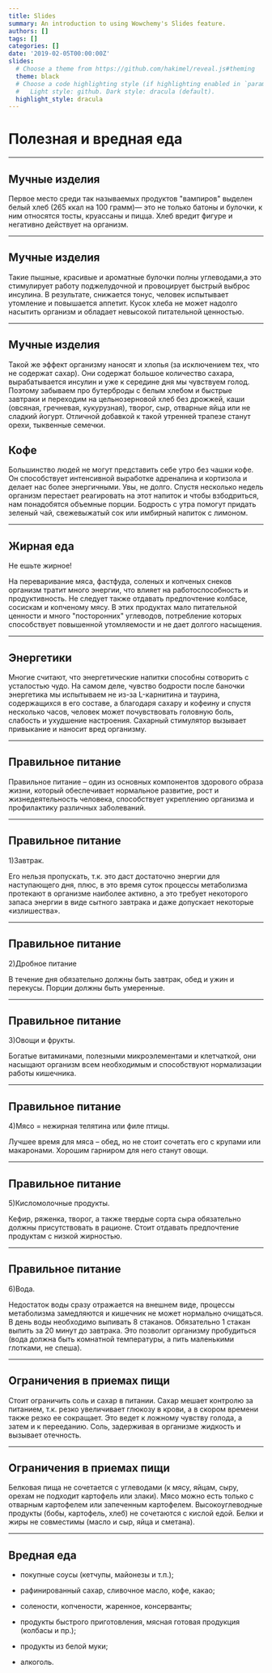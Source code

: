 ```yaml
---
title: Slides
summary: An introduction to using Wowchemy's Slides feature.
authors: []
tags: []
categories: []
date: '2019-02-05T00:00:00Z'
slides:
  # Choose a theme from https://github.com/hakimel/reveal.js#theming
  theme: black
  # Choose a code highlighting style (if highlighting enabled in `params.toml`)
  #   Light style: github. Dark style: dracula (default).
  highlight_style: dracula
---
```


# Полезная и вредная еда

---

## Мучные изделия

Первое место среди так называемых продуктов "вампиров" выделен белый хлеб (265 ккал на 100 грамм)— это не только батоны и булочки, к ним относятся тосты, круассаны и пицца. Хлеб вредит фигуре и негативно действует на организм. 

---

## Мучные изделия

Такие пышные, красивые и ароматные булочки полны углеводами,а это стимулирует работу поджелудочной и провоцирует быстрый выброс инсулина. В результате, снижается тонус, человек испытывает утомление и повышается аппетит. Кусок хлеба не может надолго насытить организм и обладает невысокой питательной ценностью. 

---

## Мучные изделия

Такой же эффект организму наносят и хлопья (за исключением тех, что не содержат сахар). Они содержат большое количество сахара, вырабатывается инсулин и уже к середине дня мы чувствуем голод. Поэтому забываем про бутерброды с белым хлебом и быстрые завтраки и переходим на цельнозерновой хлеб без дрожжей, каши (овсяная, гречневая, кукурузная), творог, сыр, отварные яйца или не сладкий йогурт. Отличной добавкой к такой утренней трапезе станут орехи, тыквенные семечки.

## Кофе

Большинство людей не могут представить себе утро без чашки кофе. Он способствует интенсивной выработке адреналина и кортизола и делает нас более энергичными. Увы, не долго. Спустя несколько недель организм перестает реагировать на этот напиток и чтобы взбодриться, нам понадобятся объемные порции. Бодрость с утра помогут придать зеленый чай, свежевыжатый сок или имбирный напиток с лимоном.

---

## Жирная еда

Не ешьте жирное!

На переваривание мяса, фастфуда, соленых и копченых снеков организм тратит много энергии, что влияет на работоспособность и продуктивность. Не следует также отдавать предпочтение колбасе, сосискам и копченому мясу. В этих продуктах мало питательной ценности и много "посторонних" углеводов, потребление которых способствует повышенной утомляемости и не дает долгого насыщения.

---

## Энергетики

Многие считают, что энергетические напитки способны сотворить с усталостью чудо. На самом деле, чувство бодрости после баночки энергетика мы испытываем не из-за L-карнитина и таурина, содержащихся в его составе, а благодаря сахару и кофеину и спустя несколько часов, человек может почувствовать головную боль, слабость и ухудшение настроения. Сахарный стимулятор вызывает привыкание и наносит вред организму.

---

## Правильное питание

 Правильное питание –  один из основных компонентов здорового образа жизни, который обеспечивает нормальное развитие, рост и жизнедеятельность человека, способствует укреплению организма и профилактику различных заболеваний.

---

## Правильное питание

1)Завтрак.
    
Его нельзя пропускать, т.к. это даст достаточно энергии для наступающего дня, плюс, в это время суток процессы метаболизма протекают в организме наиболее активно, а это требует некоторого запаса энергии в виде сытного завтрака и даже допускает некоторые «излишества». 
    
---

## Правильное питание
    
2)Дробное питание 

В течение дня обязательно должны быть завтрак, обед и ужин и перекусы. Порции должны быть умеренные.

---

## Правильное питание

3)Овощи и фрукты.
     
Богатые витаминами, полезными микроэлементами и клетчаткой, они насыщают организм всем необходимым и способствуют нормализации работы кишечника. 

---

## Правильное питание

4)Мясо = нежирная телятина или филе птицы.
     
Лучшее время для мяса – обед, но не стоит сочетать его с крупами или макаронами. Хорошим гарниром для него станут овощи.

---

## Правильное питание

5)Кисломолочные продукты.
     
Кефир, ряженка, творог, а также твердые сорта сыра обязательно должны присутствовать в рационе. Стоит отдавать предпочтение продуктам с низкой жирностью.

---

## Правильное питание

6)Вода. 

Недостаток воды сразу отражается на внешнем виде, процессы метаболизма замедляются и кишечник не может нормально очищаться. В день воды необходимо выпивать 8 стаканов. Обязательно 1 стакан выпить за 20 минут до завтрака. Это позволит организму пробудиться (вода должна быть комнатной температуры, а пить маленькими глотками, не спеша).

---

## Ограничения в приемах пищи

Стоит ограничить соль и сахар в питании. Сахар мешает контролю за питанием, т.к. резко увеличивает глюкозу в крови, а в скором времени также резко ее сокращает. Это ведет к ложному чувству голода, а затем и к перееданию. Соль, задерживая в организме жидкость и вызывает отечность.

---

## Ограничения в приемах пищи

Белковая пища не сочетается с углеводами (к мясу, яйцам, сыру, орехам не подходит картофель или злаки). Мясо можно есть только с отварным картофелем или запеченным картофелем. Высокоуглеводные продукты (бобы, картофель, хлеб) не сочетаются с кислой едой. Белки и жиры не совместимы (масло и сыр, яйца и сметана).

---

## Вредная еда

- покупные соусы (кетчупы, майонезы и т.п.);

- рафинированный сахар, сливочное масло, кофе, какао;

- солености, копчености, жаренное, консерванты;
    
- продукты быстрого приготовления, мясная готовая продукция (колбасы и пр.);
    
- продукты из белой муки;
    
- алкоголь.


